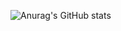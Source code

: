 ![Anurag's GitHub stats](https://github-readme-stats.vercel.app/api?username=neon-blaze&show_icons=true&theme=transparent)
